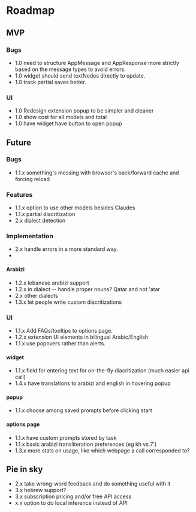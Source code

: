 # Roadmap

## MVP

### Bugs

- 1.0 need to structure AppMessage and AppResponse more strictly based on the message types to avoid errors.
- 1.0 widget should send textNodes directly to update.
- 1.0 track partial saves better.

### UI

- 1.0 Redesign extension popup to be simpler and cleaner
- 1.0 show cost for all models and total
- 1.0 have widget have button to open popup

## Future

### Bugs

- 1.1.x something's messing with browser's back/forward cache and forcing reload

### Features

- 1.1.x option to use other models besides Claudes
- 1.1.x partial diacritization
- 2.x dialect detection

### Implementation

- 2.x handle errors in a more standard way.
-

#### Arabizi

- 1.2.x lebanese arabizi support
- 1.2.x in dialect -- handle proper nouns? Qatar and not 'atar
- 2.x other dialects
- 1.3.x let people write custom diacritizations

### UI

- 1.1.x Add FAQs/tooltips to options page.
- 1.2.x extension UI elements in bilingual Arabic/English
- 1.1.x use popovers rather than alerts.

#### widget

- 1.1.x field for entering text for on-the-fly diacritization (much easier api call)
- 1.4.x have translations to arabizi and english in hovering popup

#### popup

- 1.1.x choose among saved prompts before clicking start

#### options page

- 1.1.x have custom prompts stored by task
- 1.1.x basic arabizi transliteration preferences (eg kh vs 7')
- 1.3.x more stats on usage, like which webpage a call corresponded to?


## Pie in sky

- 2.x take wrong-word feedback and do something useful with it
- 3.x hebrew support?
- 3.x subscription pricing and/or free API access
- x.x option to do local inference instead of API